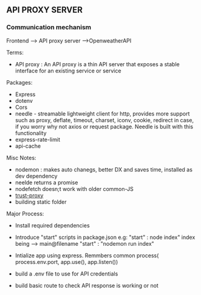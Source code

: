 ## API PROXY SERVER

### Communication mechanism
Frontend --> API proxy server -->OpenweatherAPI

Terms:
- API proxy : An API proxy is a thin API server that exposes a stable interface for an existing service or service


Packages:
- Express
- dotenv
- Cors
- needle -  streamable lightweight client for http, provides more support such as proxy, deflate, timeout, charset, iconv, cookie, redirect in case, if you worry why not axios or request package. Needle is built with this functionality
- express-rate-limit
- api-cache

Misc Notes:
- nodemon : makes auto chanegs, better DX and saves time, installed as dev dependency
- neelde returns a promise
- nodefetch doesn;t work with older common-JS
- [trust-proxy](https://stackoverflow.com/questions/23413401/what-does-trust-proxy-actually-do-in-express-js-and-do-i-need-to-use-ithttps://stackoverflow.com/questions/23413401/what-does-trust-proxy-actually-do-in-express-js-and-do-i-need-to-use-it)
- building static folder


Major Process:
- Install required dependencies
- Introduce "start" scripts in package.json 
    e.g: "start" : node index" index being --> main@filename 
    "start" : "nodemon run index"

- Intialize app using express. Remmbers common process( process.env.port, app.use(), app.listen())
- build a .env file to use for API credentials
- build basic route to check API response is working or not